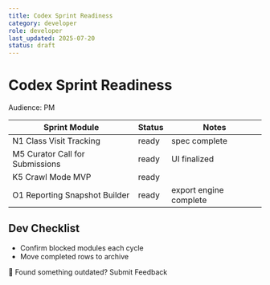 ```yaml
---
title: Codex Sprint Readiness
category: developer
role: developer
last_updated: 2025-07-20
status: draft
---
```

# Codex Sprint Readiness

Audience: PM

| Sprint Module | Status | Notes |
|--------------|--------|-------|
| N1 Class Visit Tracking | ready | spec complete |
| M5 Curator Call for Submissions | ready | UI finalized |
| K5 Crawl Mode MVP | ready |  |
| O1 Reporting Snapshot Builder | ready | export engine complete |

## Dev Checklist
- Confirm blocked modules each cycle
- Move completed rows to archive

💬 Found something outdated? Submit Feedback
